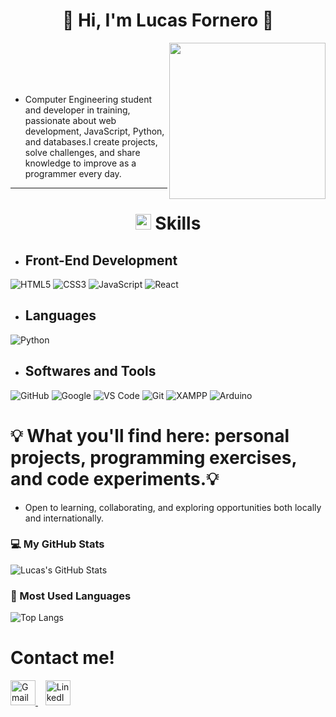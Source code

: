 <h1 align="center"> 👋 Hi, I'm Lucas Fornero 👋</h1>
<picture> <img align="right" src="https://github.com/7oSkaaa/7oSkaaa/blob/main/Images/Right_Side.gif?raw=true" width = 250px ></picture>
<br></br>
<br></br>

- Computer Engineering student and developer in training, passionate about web development, JavaScript, Python, and databases.I create projects, solve challenges, and share knowledge to improve as a programmer every day.


---
<h1 align="center"><img src="https://media2.giphy.com/media/QssGEmpkyEOhBCb7e1/giphy.gif?cid=ecf05e47a0n3gi1bfqntqmob8g9aid1oyj2wr3ds3mg700bl&rid=giphy.gif" width ="25" ><b> Skills</b></h1>

 - ## Front-End Development


![HTML5](https://img.shields.io/badge/HTML5-E34F26?style=for-the-badge&logo=html5&logoColor=white)
![CSS3](https://img.shields.io/badge/CSS3-1572B6?style=for-the-badge&logo=css3&logoColor=white)
![JavaScript](https://img.shields.io/badge/JavaScript-F7DF1E?style=for-the-badge&logo=javascript&logoColor=black)
![React](https://img.shields.io/badge/React-20232A?style=for-the-badge&logo=react&logoColor=61DAFB)


- ## Languages
![Python](https://img.shields.io/badge/Python-3776AB?style=for-the-badge&logo=python&logoColor=white)

- ## Softwares and Tools
![GitHub](https://img.shields.io/badge/GitHub-181717?style=for-the-badge&logo=github&logoColor=white)
![Google](https://img.shields.io/badge/Google-4285F4?style=for-the-badge&logo=google&logoColor=white)
![VS Code](https://img.shields.io/badge/Visual%20Studio%20Code-007ACC?style=for-the-badge&logo=visual-studio-code&logoColor=white)
![Git](https://img.shields.io/badge/Git-F05032?style=for-the-badge&logo=git&logoColor=white)
![XAMPP](https://img.shields.io/badge/XAMPP-FB7A24?style=for-the-badge&logo=xampp&logoColor=white)
![Arduino](https://img.shields.io/badge/Arduino-00979D?style=for-the-badge&logo=arduino&logoColor=white)

  
# 💡 What you'll find here: personal projects, programming exercises, and code experiments.💡

- Open to learning, collaborating, and exploring opportunities both locally and internationally.

### 💻 My GitHub Stats

![Lucas's GitHub Stats](https://github-readme-stats.vercel.app/api?username=lucasforneroo&show_icons=true&theme=gruvbox)

### 🧠 Most Used Languages

![Top Langs](https://github-readme-stats.vercel.app/api/top-langs/?username=lucasforneroo&layout=compact&theme=gruvbox)

# Contact me!

<p align="left">
  <a href="mailto:lucasfornero2012@gmail.com" target="_blank">
    <img src="https://cdn.jsdelivr.net/gh/devicons/devicon/icons/google/google-original.svg" alt="Gmail" width="40" height="40"/>
  </a>
  &nbsp;&nbsp;
  <a href="https://www.linkedin.com/in/lucas-fornero-a24777350" target="_blank">
    <img src="https://cdn.jsdelivr.net/gh/devicons/devicon/icons/linkedin/linkedin-original.svg" alt="LinkedIn" width="40" height="40"/>
  </a>
</p>



